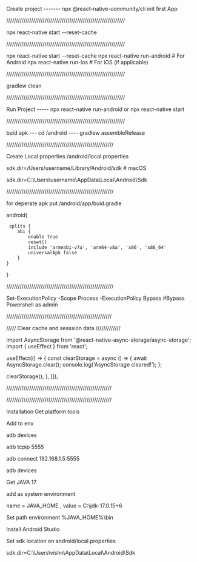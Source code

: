Create project ------- npx @react-native-community/cli init first App


//////////////////////////////////////////////////////////////




npx react-native start --reset-cache



//////////////////////////////////////////////////////////////

npx react-native start --reset-cache
npx react-native run-android  # For Android
npx react-native run-ios      # For iOS (if applicable)


//////////////////////////////////////////////////////////////


gradlew clean 

//////////////////////////////////////////////////////////////



Run Project -----  npx react-native run-android  or    npx react-native start

//////////////////////////////////////////////////////////////


buid apk  --- cd /android ----  gradlew assembleRelease


////////////////////////////////////////////////////////

Create Local properties /android/local.properties

sdk.dir=/Users/username/Library/Android/sdk  # macOS

sdk.dir=C:\\Users\\username\\AppData\\Local\\Android\\Sdk  


////////////////////////////////////////////////////////

for deperate apk put /android/app/buid.gradle

 android{

     splits {
        abi {
            enable true
            reset()
            include 'armeabi-v7a', 'arm64-v8a', 'x86', 'x86_64'
            universalApk false
        }
    }
}

////////////////////////////////////////////////////////

Set-ExecutionPolicy -Scope Process -ExecutionPolicy Bypass #Bypass Powershell as admin

///////////////////////////////////////////////////////





///// Clear cache and sesssion data /////////////

import AsyncStorage from '@react-native-async-storage/async-storage';
import { useEffect } from 'react';

useEffect(() => {
  const clearStorage = async () => {
    await AsyncStorage.clear();
    console.log('AsyncStorage cleared!');
  };

  clearStorage();
}, []);


///////////////////////////////////////////////////////


///////////////////////////////////////////////////////


Installation
Get platform tools

Add to env

adb devices

adb tcpip 5555

adb connect 192.168.1.5:5555

adb devices

Get JAVA 17

add as system environment

name = JAVA_HOME , value = C:\jdk-17.0.15+6

Set path environment
%JAVA_HOME%\bin

Install Android Studio

Set sdk location on android/local.properties

sdk.dir=C:\Users\vishn\AppData\Local\Android\Sdk